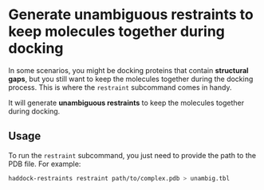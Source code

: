 # Generate unambiguous restraints to keep molecules together during docking

In some scenarios, you might be docking proteins that contain **structural gaps**, but you still want to keep the molecules together during the docking process. This is where the `restraint` subcommand comes in handy.

It will generate **unambiguous restraints** to keep the molecules together during docking.

## Usage

To run the `restraint` subcommand, you just need to provide the path to the PDB file. For example:

```bash
haddock-restraints restraint path/to/complex.pdb > unambig.tbl
```
